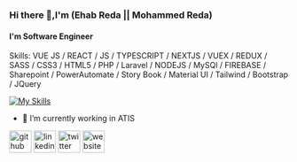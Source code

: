 ### Hi there 👋,I'm (Ehab Reda || Mohammed Reda)
#### I'm Software Engineer 

Skills: VUE JS / REACT / JS / TYPESCRIPT / NEXTJS / VUEX / REDUX / SASS / CSS3 / HTML5 / PHP / Laravel / NODEJS / MySQl / FIREBASE / Sharepoint / PowerAutomate / 
        Story Book / Material UI / Tailwind / Bootstrap / JQuery 
        
[![My Skills](https://skillicons.dev/icons?i=js,html,css,react,vuejs,nextjs,vite,webpack,nodejs,redux,typescript,php,laravel)](https://skillicons.dev)        
- 🔭 I’m currently working in ATIS 


[<img src='https://cdn.jsdelivr.net/npm/simple-icons@3.0.1/icons/github.svg' alt='github' height='40'>](https://github.com/ehab97)  [<img src='https://cdn.jsdelivr.net/npm/simple-icons@3.0.1/icons/linkedin.svg' alt='linkedin' height='40'>](https://www.linkedin.com/in/ehabreda04/)  [<img src='https://cdn.jsdelivr.net/npm/simple-icons@3.0.1/icons/twitter.svg' alt='twitter' height='40'>](https://twitter.com/@04ehab)  [<img src='https://cdn.jsdelivr.net/npm/simple-icons@3.0.1/icons/icloud.svg' alt='website' height='40'>](https://ehab97.github.io/portfolio/)  


<!--
**Ehab97/Ehab97** is a ✨ _special_ ✨ repository because its `README.md` (this file) appears on your GitHub profile.

Here are some ideas to get you started:

- 🔭 I’m currently working on ...
- 🌱 I’m currently learning ...
- 👯 I’m looking to collaborate on ...
- 🤔 I’m looking for help with ...
- 💬 Ask me about ...
- 📫 How to reach me: ...
- 😄 Pronouns: ...
- ⚡ Fun fact: ...
-->
